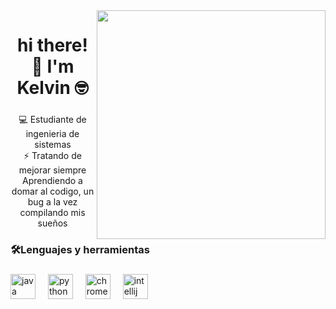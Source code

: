 <img align="right" height="366" src="https://sdmntprwestus2.oaiusercontent.com/files/00000000-1e50-61f8-8ad3-c4dd111da0d4/raw?se=2025-07-11T16%3A30%3A04Z&sp=r&sv=2024-08-04&sr=b&scid=159cb222-5e00-57cd-addc-90e3307107c1&skoid=30ec2761-8f41-44db-b282-7a0f8809659b&sktid=a48cca56-e6da-484e-a814-9c849652bcb3&skt=2025-07-11T11%3A58%3A35Z&ske=2025-07-12T11%3A58%3A35Z&sks=b&skv=2024-08-04&sig=JAtCe7VIS9ir5Z6%2BelvSQjNAoBsKPf610wmpo8rCnlw%3D"  />

###

<h1 align="center">hi there! 👋 I'm Kelvin 🤓</h1>

###

<p align="center">💻 Estudiante de ingenieria de sistemas<br>⚡ Tratando de mejorar siempre<br>Aprendiendo a domar al codigo, un bug a la vez<br>compilando mis sueños</p>

###

<h3 align="left">🛠️Lenguajes y herramientas</h3>

###

<div align="left">
  <img src="https://cdn.jsdelivr.net/gh/devicons/devicon/icons/java/java-original.svg" height="40" alt="java logo"  />
  <img width="12" />
  <img src="https://cdn.jsdelivr.net/gh/devicons/devicon/icons/python/python-original.svg" height="40" alt="python logo"  />
  <img width="12" />
  <img src="https://cdn.jsdelivr.net/gh/devicons/devicon/icons/chrome/chrome-original.svg" height="40" alt="chrome logo"  />
  <img width="12" />
  <img src="https://cdn.jsdelivr.net/gh/devicons/devicon/icons/intellij/intellij-original.svg" height="40" alt="intellij logo"  />
</div>

###
